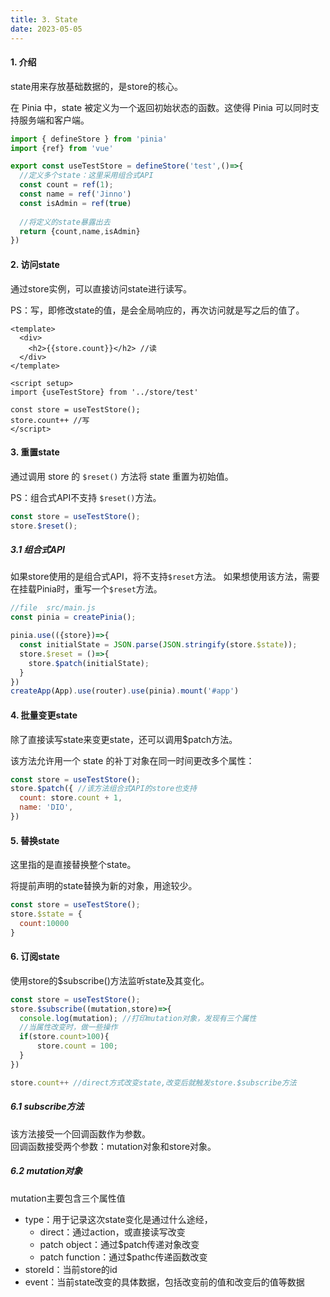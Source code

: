 ```yaml
---
title: 3. State
date: 2023-05-05
---
```


#### 1. 介绍
state用来存放基础数据的，是store的核心。

在 Pinia 中，state 被定义为一个返回初始状态的函数。这使得 Pinia 可以同时支持服务端和客户端。
```js
import { defineStore } from 'pinia'
import {ref} from 'vue'

export const useTestStore = defineStore('test',()=>{
  //定义多个state：这里采用组合式API
  const count = ref(1); 
  const name = ref('Jinno')
  const isAdmin = ref(true)
  
  //将定义的state暴露出去
  return {count,name,isAdmin}
})
```

#### 2. 访问state
通过store实例，可以直接访问state进行读写。

PS：写，即修改state的值，是会全局响应的，再次访问就是写之后的值了。
```vue
<template>
  <div>
    <h2>{{store.count}}</h2> //读
  </div>
</template>

<script setup>
import {useTestStore} from '../store/test'

const store = useTestStore();
store.count++ //写
</script>
```

#### 3. 重置state
通过调用 store 的 `$reset()` 方法将 state 重置为初始值。

PS：组合式API不支持 `$reset()`方法。
```js
const store = useTestStore();
store.$reset();
```
##### 3.1 组合式API
如果store使用的是组合式API，将不支持`$reset`方法。
如果想使用该方法，需要在挂载Pinia时，重写一个`$reset`方法。
```js
//file  src/main.js
const pinia = createPinia();

pinia.use(({store})=>{
  const initialState = JSON.parse(JSON.stringify(store.$state));
  store.$reset = ()=>{
    store.$patch(initialState);
  }
})
createApp(App).use(router).use(pinia).mount('#app')
```

#### 4. 批量变更state
除了直接读写state来变更state，还可以调用$patch方法。

该方法允许用一个 state 的补丁对象在同一时间更改多个属性：
```js
const store = useTestStore();
store.$patch({ //该方法组合式API的store也支持
  count: store.count + 1,
  name: 'DIO',
})
```

#### 5. 替换state
这里指的是直接替换整个state。

将提前声明的state替换为新的对象，用途较少。
```js
const store = useTestStore();
store.$state = {
  count:10000
}
```

#### 6. 订阅state
使用store的$subscribe()方法监听state及其变化。
```js
const store = useTestStore();
store.$subscribe((mutation,store)=>{
  console.log(mutation); //打印mutation对象，发现有三个属性
  //当属性改变时，做一些操作
  if(store.count>100){
      store.count = 100;  
  }
})

store.count++ //direct方式改变state,改变后就触发store.$subscribe方法
```

##### 6.1 subscribe方法
该方法接受一个回调函数作为参数。  
回调函数接受两个参数：mutation对象和store对象。

##### 6.2 mutation对象
mutation主要包含三个属性值
- type：用于记录这次state变化是通过什么途经，
    - direct：通过action，或直接读写改变
    - patch object：通过$patch传递对象改变
    - patch function：通过$pathc传递函数改变
- storeId：当前store的id
- event：当前state改变的具体数据，包括改变前的值和改变后的值等数据
